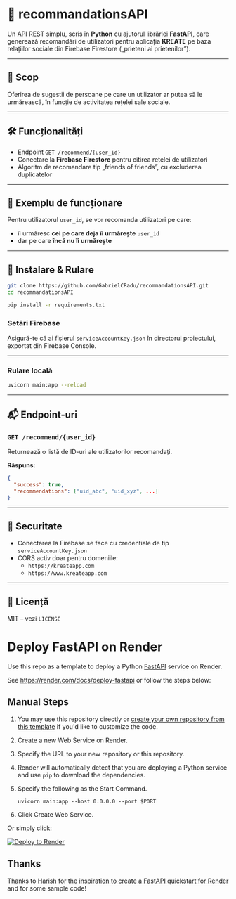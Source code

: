 
# 👥 recommandationsAPI

Un API REST simplu, scris în **Python** cu ajutorul librăriei **FastAPI**, care generează recomandări de utilizatori pentru aplicația **KREATE** pe baza relațiilor sociale din Firebase Firestore („prieteni ai prietenilor”).

---

## 🎯 Scop

Oferirea de sugestii de persoane pe care un utilizator ar putea să le urmărească, în funcție de activitatea rețelei sale sociale.

---

## 🛠️ Funcționalități

- Endpoint `GET /recommend/{user_id}`  
- Conectare la **Firebase Firestore** pentru citirea rețelei de utilizatori  
- Algoritm de recomandare tip „friends of friends”, cu excluderea duplicatelor

---

## 🔄 Exemplu de funcționare

Pentru utilizatorul `user_id`, se vor recomanda utilizatori pe care:
- îi urmăresc **cei pe care deja îi urmărește** `user_id`
- dar pe care **încă nu îi urmărește**

---

## 🚀 Instalare & Rulare

```bash
git clone https://github.com/GabrielCRadu/recommandationsAPI.git
cd recommandationsAPI

pip install -r requirements.txt
```

### Setări Firebase
Asigură-te că ai fișierul `serviceAccountKey.json` în directorul proiectului, exportat din Firebase Console.

---

### Rulare locală
```bash
uvicorn main:app --reload
```

---

## 📬 Endpoint-uri

### `GET /recommend/{user_id}`

Returnează o listă de ID-uri ale utilizatorilor recomandați.

**Răspuns:**
```json
{
  "success": true,
  "recommendations": ["uid_abc", "uid_xyz", ...]
}
```

---

## 🔐 Securitate

- Conectarea la Firebase se face cu credentiale de tip `serviceAccountKey.json`
- CORS activ doar pentru domeniile:
  - `https://kreateapp.com`
  - `https://www.kreateapp.com`

---

## 📄 Licență

MIT – vezi `LICENSE`




# Deploy FastAPI on Render

Use this repo as a template to deploy a Python [FastAPI](https://fastapi.tiangolo.com) service on Render.

See https://render.com/docs/deploy-fastapi or follow the steps below:

## Manual Steps

1. You may use this repository directly or [create your own repository from this template](https://github.com/render-examples/fastapi/generate) if you'd like to customize the code.
2. Create a new Web Service on Render.
3. Specify the URL to your new repository or this repository.
4. Render will automatically detect that you are deploying a Python service and use `pip` to download the dependencies.
5. Specify the following as the Start Command.

    ```shell
    uvicorn main:app --host 0.0.0.0 --port $PORT
    ```

6. Click Create Web Service.

Or simply click:

[![Deploy to Render](https://render.com/images/deploy-to-render-button.svg)](https://render.com/deploy?repo=https://github.com/render-examples/fastapi)

## Thanks

Thanks to [Harish](https://harishgarg.com) for the [inspiration to create a FastAPI quickstart for Render](https://twitter.com/harishkgarg/status/1435084018677010434) and for some sample code!
